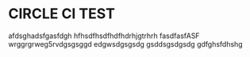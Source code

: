 # CIRCLE CI TEST
afdsghadsfgasfdgh
hfhsdfhsdfhdfhdrhjgtrhrh
fasdfasfASF
wrggrgrweg5rvdgsgsggd
edgwsdgsgsdg
gsddsgsdgsdg
gdfghsfdhshg
